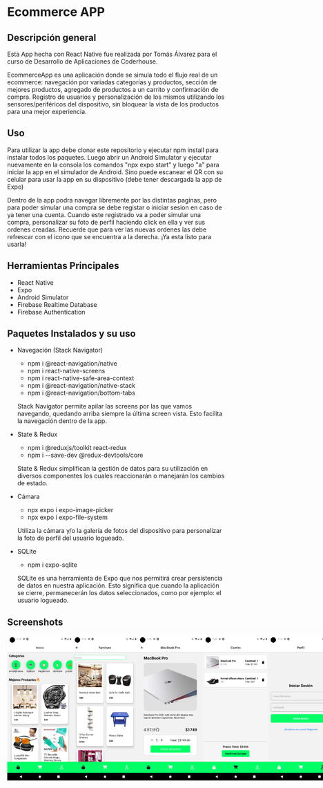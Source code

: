 # Ecommerce APP

## Descripción general

Esta App hecha con React Native fue realizada por Tomás Álvarez para el curso de Desarrollo de Aplicaciones de Coderhouse.

EcommerceApp es una aplicación donde se simula todo el flujo real de un ecommerce: navegación por variadas categorías y productos, sección de mejores productos, agregado de productos a un carrito y confirmación de compra. Registro de usuarios y personalización de los mismos utilizando los sensores/periféricos del dispositivo, sin bloquear la vista de los productos para una mejor experiencia.

## Uso

Para utilizar la app debe clonar este repositorio y ejecutar npm install para instalar todos los paquetes. Luego abrir un Android Simulator y ejecutar nuevamente en la consola los comandos "npx expo start" y luego "a" para iniciar la app en el simulador de Android. Sino puede escanear el QR con su celular para usar la app en su dispositivo (debe tener descargada la app de Expo)

Dentro de la app podra navegar libremente por las distintas paginas, pero para poder simular una compra se debe registar o iniciar sesion en caso de ya tener una cuenta. Cuando este registrado va a poder simular una compra, personalizar su foto de perfil haciendo click en ella y ver sus ordenes creadas. Recuerde que para ver las nuevas ordenes las debe refrescar con el icono que se encuentra a la derecha.
¡Ya esta listo para usarla!

## Herramientas Principales

- React Native
- Expo
- Android Simulator
- Firebase Realtime Database
- Firebase Authentication

## Paquetes Instalados y su uso

- Navegación (Stack Navigator)

  - npm i @react-navigation/native
  - npm i react-native-screens
  - npm i react-native-safe-area-context
  - npm i @react-navigation/native-stack
  - npm i @react-navigation/bottom-tabs

  Stack Navigator permite apilar las screens por las que vamos navegando, quedando arriba siempre la última screen vista. Esto facilita la navegación dentro de la app.

- State & Redux

  - npm i @reduxjs/toolkit react-redux
  - npm i --save-dev @redux-devtools/core

  State & Redux simplifican la gestión de datos para su utilización en diversos componentes los cuales reaccionarán o manejarán los cambios de estado.

- Cámara

  - npx expo i expo-image-picker
  - npx expo i expo-file-system

  Utiliza la cámara y/o la galería de fotos del dispositivo para personalizar la foto de perfil del usuario logueado.

- SQLite

  - npm i expo-sqlite

  SQLite es una herramienta de Expo que nos permitirá crear persistencia de datos en nuestra aplicación. Esto significa que cuando la aplicación se cierre, permanecerán los datos seleccionados, como por ejemplo: el usuario logueado.

## Screenshots

<div style="display: flex; justify-content: space-between;">
    <img src="./assets/screenshots/ss-inicio.png" alt="App Screenshot" style="width: 30%;">
    <img src="./assets/screenshots/ss-categoria.png" alt="App Screenshot" style="width: 30%;">
    <img src="./assets/screenshots/ss-producto.png" alt="App Screenshot" style="width: 30%;">
    <img src="./assets/screenshots/ss-carrito.png" alt="App Screenshot" style="width: 30%;">
    <img src="./assets/screenshots/ss-login.png" alt="App Screenshot" style="width: 30%;">
    <img src="./assets/screenshots/ss-user.png" alt="App Screenshot" style="width: 30%;">
</div>
